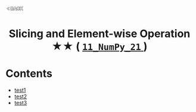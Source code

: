<p align="left">
  <a href="../README.md">
    <img src="../../Z99-OTHERS/00-common/00-back.png" style="width:10%">
  </a>
</p>

<div align="center">
  <h1>
    Slicing and Element-wise Operation ★★ (
      <a href="https://drive.google.com/file/d/1w5w0mILaevnnSUQsMPd8ELhiGT-w-QF8/view?usp=drive_link">
        <code>11_NumPy_21</code>
      </a>
    )
  </h1>
</div>

# Contents

-   [test1]()
-   [test2]()
-   [test3]()
